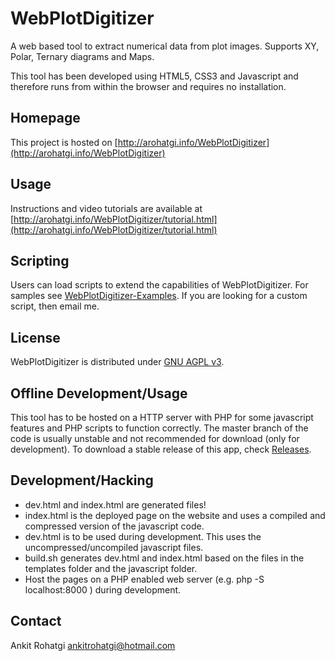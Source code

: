WebPlotDigitizer
================

A web based tool to extract numerical data from plot images. Supports XY, Polar, Ternary diagrams and Maps.

This tool has been developed using HTML5, CSS3 and Javascript and therefore runs from within the browser and requires no installation.

Homepage
--------

This project is hosted on [http://arohatgi.info/WebPlotDigitizer](http://arohatgi.info/WebPlotDigitizer)

Usage
-----

Instructions and video tutorials are available at [http://arohatgi.info/WebPlotDigitizer/tutorial.html](http://arohatgi.info/WebPlotDigitizer/tutorial.html)

Scripting
---------

Users can load scripts to extend the capabilities of WebPlotDigitizer. For samples see [WebPlotDigitizer-Examples](http://github.com/ankitrohatgi/WebPlotDigitizer-Examples). If you are looking for a custom script, then email me.

License
-------

WebPlotDigitizer is distributed under [GNU AGPL v3](https://www.gnu.org/licenses/agpl-3.0.en.html).

Offline Development/Usage
-------------------------

This tool has to be hosted on a HTTP server with PHP for some javascript features and PHP scripts to function correctly. The master branch of the code is usually unstable and not recommended for download (only for development). To download a stable release of this app, check [Releases](https://github.com/ankitrohatgi/WebPlotDigitizer/releases).

Development/Hacking
-------------------

  - dev.html and index.html are generated files!
  - index.html is the deployed page on the website and uses a compiled and compressed version of the javascript code.
  - dev.html is to be used during development. This uses the uncompressed/uncompiled javascript files.
  - build.sh generates dev.html and index.html based on the files in the templates folder and the javascript folder.
  - Host the pages on a PHP enabled web server (e.g. php -S localhost:8000 ) during development.

Contact
-------

Ankit Rohatgi <ankitrohatgi@hotmail.com>


